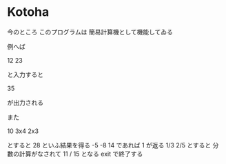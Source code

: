 # Kotoha

今のところ このプログラムは 簡易計算機として機能してゐる

例へば

12 23

と入力すると

35

が出力される

また

10 3x4 2x3

とすると
28
といふ結果を得る
-5 -8 14
であれば
1
が返る
1/3 2/5
とすると
分數の計算がなされて
11 / 15
となる
exit
で終了する

